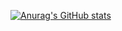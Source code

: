[![Anurag's GitHub stats](https://github-readme-stats.vercel.app/api?BEC0ME=anuraghazra)](https://github.com/anuraghazra/github-readme-stats)
